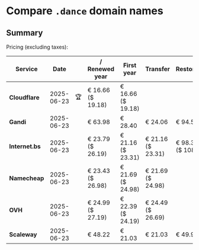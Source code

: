 # Compare `.dance` domain names

## Summary

Pricing (excluding taxes):

| Service | Date |  | / Renewed year | First year | Transfer | Restoration |
|--|--|--|--|--|--|--|
| **Cloudflare** | 2025-06-23 | 🏆 | € 16.66<br>($ 19.18) | € 16.66<br>($ 19.18) |  |  |
| **Gandi** | 2025-06-23 |  | € 63.98 | € 28.40 | € 24.06 | € 94.53 |
| **Internet.bs** | 2025-06-23 |  | € 23.79<br>($ 26.19) | € 21.16<br>($ 23.31) | € 21.16<br>($ 23.31) | € 98.39<br>($ 108.39) |
| **Namecheap** | 2025-06-23 |  | € 23.43<br>($ 26.98) | € 21.69<br>($ 24.98) | € 21.69<br>($ 24.98) |  |
| **OVH** | 2025-06-23 |  | € 24.99<br>($ 27.19) | € 22.39<br>($ 24.19) | € 24.49<br>($ 26.69) |  |
| **Scaleway** | 2025-06-23 |  | € 48.22 | € 21.03 | € 21.03 | € 49.99 |
